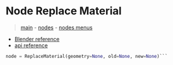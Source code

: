 # Node Replace Material

> [main](../structure.md) - [nodes](nodes.md) - [nodes menus](nodes_menus.md)

- [Blender reference](https://docs.blender.org/manual/en/latest/modeling/geometry_nodes/material/replace_material.html)
 - [api reference]({node.blender_python_ref})

```python
node = ReplaceMaterial(geometry=None, old=None, new=None)```
